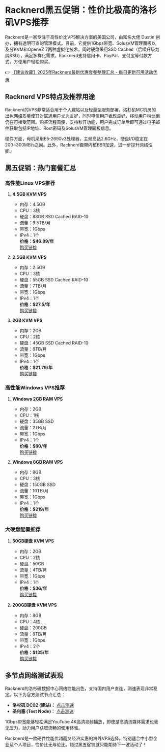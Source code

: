 # Racknerd黑五促销：性价比极高的洛杉矶VPS推荐

Racknerd是一家专注于高性价比VPS解决方案的美国公司，由知名大佬 Dustin 创办，拥有透明可查的管理模式。目前，它提供1Gbps带宽、SolusVM管理面板以及分KVM和OpenVZ 7两种虚拟化技术，同时硬盘采用SSD Cached（后续升级为纯SSD），满足多样化需求。Racknerd支持信用卡、PayPal、支付宝等付款方式，方便用户轻松购买。

👉 [【建议收藏】2025年Racknerd最新优惠套餐整理汇总 - 每日更新可用活动优惠](https://bit.ly/Rack_Nerd)

## Racknerd VPS特点及推荐用途

Racknerd的VPS非常适合用于个人建站以及轻量型服务部署，洛杉矶MC机房的出色网络质量使其对联通用户尤为友好，同时电信用户表现良好，移动用户稍弱但仍在可接受范围。购买流程简便，支持秒开功能，用户完成订单后即可通过电子邮件获取包括IP地址、Root密码及SolusVM管理面板信息。

硬件方面，母机采用E5-2690v3处理器，主频高达2.6GHz，硬盘I/O稳定在200~300MB/s之间。此外，Racknerd自带内核BBR加速，进一步提升网络性能。

## 黑五促销：热门套餐汇总

### 高性能Linux VPS推荐
1. **4.5GB KVM VPS**
   - 内存：4.5GB
   - CPU：3核
   - 硬盘：83GB SSD Cached RAID-10
   - 流量：9.5TB/月
   - 带宽：1Gbps
   - IPv4：1个  
   **价格：$46.89/年**  
   [购买链接](https://bit.ly/Rack_Nerd)

2. **2.5GB KVM VPS**
   - 内存：2.5GB
   - CPU：3核
   - 硬盘：55GB SSD Cached RAID-10
   - 流量：7TB/月
   - 带宽：1Gbps
   - IPv4：1个  
   **价格：$27.5/年**  
   [购买链接](https://bit.ly/Rack_Nerd)

3. **2GB KVM VPS**
   - 内存：2GB
   - CPU：2核
   - 硬盘：45GB SSD Cached RAID-10
   - 流量：6TB/月
   - 带宽：1Gbps
   - IPv4：1个  
   **价格：$21.79/年**  
   [购买链接](https://bit.ly/Rack_Nerd)

### 高性能Windows VPS推荐
1. **Windows 2GB RAM VPS**
   - 内存：2GB
   - CPU：1核
   - 硬盘：35GB SSD
   - 流量：2TB/月
   - 带宽：1Gbps
   - IPv4：1个  
   **价格：$60/年**  
   [购买链接](https://bit.ly/Rack_Nerd)

2. **Windows 8GB RAM VPS**
   - 内存：8GB
   - CPU：3核
   - 硬盘：150GB SSD
   - 流量：10TB/月
   - 带宽：1Gbps
   - IPv4：1个  
   **价格：$219/年**  
   [购买链接](https://bit.ly/Rack_Nerd)

### 大硬盘配置推荐
1. **50GB硬盘 KVM VPS**
   - 内存：2GB
   - CPU：2核
   - 硬盘：50GB
   - 流量：4TB/月
   - 带宽：1Gbps
   - IPv4：1个  
   **价格：$36/年**  
   [购买链接](https://bit.ly/Rack_Nerd)

2. **200GB硬盘 KVM VPS**
   - 内存：8GB
   - CPU：4核
   - 硬盘：200GB
   - 流量：8TB/月
   - 带宽：1Gbps
   - IPv4：2个  
   **价格：$135/年**  
   [购买链接](https://bit.ly/Rack_Nerd)

## 多节点网络测试表现

Racknerd的洛杉矶数据中心网络性能出色，支持国内用户直连，测速表现非常稳定。以下为官方测试节点汇总：
- **洛杉矶 DC02 (建站)：** [点击测速](https://bit.ly/Rack_Nerd)
- **圣何塞 (Test Node)：** [点击测速](https://bit.ly/Rack_Nerd)
  
1Gbps带宽能够轻松满足YouTube 4K高清视频播放，即使是高清流媒体需求也毫无压力，助力用户获取流畅的使用体验。

Racknerd是一款硬件性能优越而又经济实惠的海外VPS选择，特别适合中小型企业及个人项目，性价比无与伦比。错过黑五促销就只能期待下一波活动了！